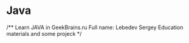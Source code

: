 # Java
/** Learn JAVA in GeekBrains.ru 
Full name: Lebedev Sergey
Education materials and some projeck
*/

